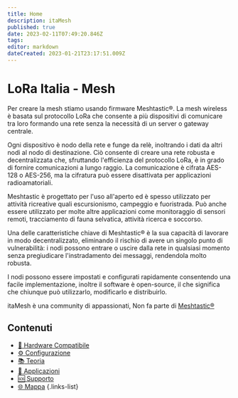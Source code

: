 ```yaml
---
title: Home
description: itaMesh
published: true
date: 2023-02-11T07:49:20.846Z
tags: 
editor: markdown
dateCreated: 2023-01-21T23:17:51.009Z
---
```


# LoRa Italia - Mesh

Per creare la mesh stiamo usando firmware Meshtastic®. La mesh wireless è basata sul protocollo LoRa che consente a più dispositivi di comunicare tra loro formando una rete senza la necessità di un server o gateway centrale.

Ogni dispositivo è nodo della rete e funge da relè, inoltrando i dati da altri nodi al nodo di destinazione. Ciò consente di creare una rete robusta e decentralizzata che, sfruttando l'efficienza del protocollo LoRa, è in grado di fornire comunicazioni a lungo raggio. La comunicazione è cifrata AES-128 o AES-256, ma la cifratura può essere disattivata per applicazioni radioamatoriali.

Meshtastic è progettato per l'uso all'aperto ed è spesso utilizzato per attività ricreative quali escursionismo, campeggio e fuoristrada. Può anche essere utilizzato per molte altre applicazioni come monitoraggio di sensori remoti, tracciamento di fauna selvatica, attività ricerca e soccorso.

Una delle caratteristiche chiave di Meshtastic® è la sua capacità di lavorare in modo decentralizzato, eliminando il rischio di avere un singolo punto di vulnerabilità: i nodi possono entrare o uscire dalla rete in qualsiasi momento senza pregiudicare l'instradamento dei messaggi, rendendola molto robusta.

I nodi possono essere impostati e configurati rapidamente consentendo una facile implementazione, inoltre il software è open-source, il che significa che chiunque può utilizzarlo, modificarlo e distribuirlo.

itaMesh è una community di appassionati, Non fa parte di [Meshtastic®](www.meshtastic.org)

## Contenuti
- [:satellite: Hardware Compatibile](/teoria/hardware)
- [:gear: Configurazione](/configurazione/config_home)
- [:books: Teoria](/teoria/Mesh)
- [:nut_and_bolt: Applicazioni](/applicazioni/app_index)
- [:sos: Supporto](https://t.me/meshtastic_italia)
- [🌐 Mappa](https://hub.iz1kga.it)
{.links-list}